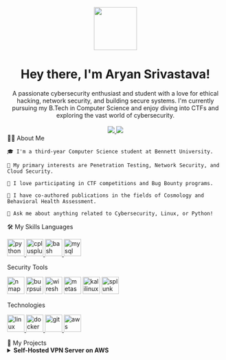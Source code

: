 
<div align="center">
<img src="https://www.google.com/search?q=https://media.giphy.com/media/v1.Y2lkPTc5MGI3NjExaDB6b254bHNpZzNoc3A5eXl2Y2E4bXQ2eXl5cGR2eGNlYjVqZHRmbyZlcD12MV9pbnRlcm5hbF9naWZfYnlfaWQmY3Q9Zw/QssGEmpkyEOhBCb7e1/giphy.gif" width="100px" />
<h1><b>Hey there, I'm Aryan Srivastava!</b></h1>
</div>

<div align="center">
A passionate cybersecurity enthusiast and student with a love for ethical hacking, network security, and building secure systems. I'm currently pursuing my B.Tech in Computer Science and enjoy diving into CTFs and exploring the vast world of cybersecurity.
</div>

<br/>

<div align="center">
<a href="mailto:aryan.srivastaval01203@gmail.com">
<img src="https://img.shields.io/badge/Gmail-D14836?style=for-the-badge&logo=gmail&logoColor=white" />
</a>
<a href="https://www.google.com/search?q=https://www.linkedin.com/in/aryan-srivastava-/">
<img src="https://www.google.com/search?q=https://img.shields.io/badge/LinkedIn-0A66C2%3Fstyle%3Dfor-the-badge%26logo%3Dlinkedin%26logoColor%3Dwhite" />
</a>
</div>
👨‍💻 About Me

    🎓 I'm a third-year Computer Science student at Bennett University.

    🔐 My primary interests are Penetration Testing, Network Security, and Cloud Security.

    🔭 I love participating in CTF competitions and Bug Bounty programs.

    📝 I have co-authored publications in the fields of Cosmology and Behavioral Health Assessment.

    💬 Ask me about anything related to Cybersecurity, Linux, or Python!

🛠️ My Skills
Languages

<p align="left">
<a href="https://www.python.org" target="_blank"> <img src="https://www.google.com/search?q=https://raw.githubusercontent.com/devicons/devicon/master/icons/python/python-original.svg" alt="python" width="40" height="40"/> </a>
<a href="https://www.cplusplus.com/" target="_blank"> <img src="https://www.google.com/search?q=https://raw.githubusercontent.com/devicons/devicon/master/icons/cplusplus/cplusplus-original.svg" alt="cplusplus" width="40" height="40"/> </a>
<a href="https://www.gnu.org/software/bash/" target="_blank"> <img src="https://www.google.com/search?q=https://img.icons8.com/color/48/000000/bash.png" alt="bash" width="40" height="40"/> </a>
<a href="https://www.mysql.com/" target="_blank"> <img src="https://www.google.com/search?q=https://raw.githubusercontent.com/devicons/devicon/master/icons/mysql/mysql-original-wordmark.svg" alt="mysql" width="40" height="40"/> </a>
</p>
Security Tools

<p align="left">
<img src="https://www.google.com/search?q=https://img.icons8.com/color/48/000000/nmap.png" alt="nmap" width="40" height="40"/>
<img src="https://www.google.com/search?q=https://img.icons8.com/officel/40/000000/burp-suite.png" alt="burpsuite" width="40" height="40"/>
<img src="https://www.google.com/search?q=https://www.wireshark.org/assets/images/wireshark-icon-48x48.png" alt="wireshark" width="40" height="40"/>
<img src="https://www.google.com/search?q=https://img.icons8.com/color/48/000000/metasploit.png" alt="metasploit" width="40" height="40"/>
<img src="https://www.google.com/search?q=https://img.icons8.com/color/48/000000/kali-linux.png" alt="kalilinux" width="40" height="40"/>
<img src="https://www.google.com/search?q=https://img.icons8.com/color/48/000000/splunk-logo.png" alt="splunk" width="40" height="40"/>
</p>
Technologies

<p align="left">
<a href="https://www.linux.org/" target="_blank"> <img src="https://www.google.com/search?q=https://raw.githubusercontent.com/devicons/devicon/master/icons/linux/linux-original.svg" alt="linux" width="40" height="40"/> </a>
<a href="https://www.docker.com/" target="_blank"> <img src="https://www.google.com/search?q=https://raw.githubusercontent.com/devicons/devicon/master/icons/docker/docker-original-wordmark.svg" alt="docker" width="40" height="40"/> </a>
<a href="https://git-scm.com/" target="_blank"> <img src="https://www.google.com/search?q=https://www.vectorlogo.zone/logos/git-scm/git-scm-icon.svg" alt="git" width="40" height="40"/> </a>
<a href="https://aws.amazon.com" target="_blank"> <img src="https://www.google.com/search?q=https://raw.githubusercontent.com/devicons/devicon/master/icons/amazonwebservices/amazonwebservices-original-wordmark.svg" alt="aws" width="40" height="40"/> </a>
</p>
🚀 My Projects

<details>
<summary><b>Self-Hosted VPN Server on AWS</b></summary>
<br/>

    Deployed a secure VPN on an AWS EC2 instance using OpenVPN.

    Secured 100% of network traffic, optimizing security and encryption.

    Reduced data exposure risk by 95% with a latency of just 50ms.

    <b>Technologies:</b> AWS EC2, OpenVPN, Linux.
    </details>

<details>
<summary><b>Backdoor Connection Using Python</b></summary>
<br/>

    Developed a client-server backdoor application to simulate unauthorized system access.

    Implemented functionalities for remote command execution, including directory listing, file transfers, and system shutdown.

    <b>Technologies:</b> Python, Sockets, OS Module.
    </details>

<details>
<summary><b>Packet Sniffer</b></summary>
<br/>

    Built a network packet sniffer in Python to capture DNS requests, HTTP URLs, and credentials.

    Integrated ARP spoofing capabilities to monitor and analyze network traffic effectively.

    <b>Technologies:</b> Python, Scapy, Linux Subprocess.
    </details>

📜 Certifications

<p align="left">
<img src="https://www.google.com/search?q=https://images.credly.com/size/110x110/images/68935149-a233-4f84-b903-1508a8a4d001/ceh_v12_600x600.png" alt="CEH" width="80" height="80"/>
<img src="https://www.google.com/search?q=https://images.credly.com/size/110x110/images/e4585918-648b-4e62-8a9d-554a2e412b32/image.png" alt="CC" width="80" height="80"/>
<img src="https://www.google.com/search?q=https://images.credly.com/size/110x110/images/be8fca9c-e4e3-4f69-8a3d-c50c265c5899/Google_Cybersecurity_Certificate_Badge.png" alt="Google Cybersecurity" width="80" height="80"/>
</p>
📊 My GitHub Stats

<p align="center">
<img src="https://www.google.com/search?q=https://github-readme-stats.vercel.app/api%3Fusername%3DYOUR_GITHUB_USERNAME%26show_icons%3Dtrue%26theme%3Dradical" alt="GitHub Stats" />
<br/>
<img src="https://www.google.com/search?q=https://github-readme-stats.vercel.app/api/top-langs/%3Fusername%3DYOUR_GITHUB_USERNAME%26layout%3Dcompact%26theme%3Dradical" alt="Top Languages" />
<br/>
<img src="https://www.google.com/search?q=https://github-readme-streak-stats.herokuapp.com/%3Fuser%3DYOUR_GITHUB_USERNAME%26theme%3Dradical" alt="GitHub Streak" />
</p>

Note: Replace YOUR_GITHUB_USERNAME with your actual GitHub username in the URLs above.

